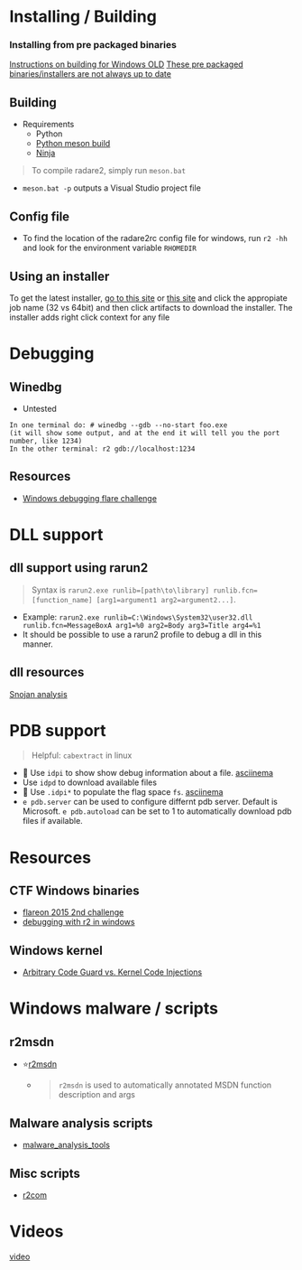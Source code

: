 <!-- TITLE: Windows reversing-->

# Installing / Building
### Installing from pre packaged binaries
[Instructions on building for Windows OLD](https://github.com/radare/radare2/blob/master/doc/windows.md)
[These pre packaged binaries/installers are not always up to date](http://radare.mikelloc.com/get/)
## Building
- Requirements
	- Python
	- [Python meson build](https://github.com/mesonbuild/meson)
	- [Ninja](https://ninja-build.org/)

> To compile radare2, simply run `meson.bat`
- `meson.bat -p` outputs a Visual Studio project file

## Config file
- To find the location of the radare2rc config file for windows, run `r2 -hh` and look for the environment variable `RHOMEDIR`

## Using an installer
To get the latest installer, [go to this site](https://ci.appveyor.com/project/radare/radare2-shvdd) or [this site](http://radare.mikelloc.com/get/) and click the appropiate job name (32 vs 64bit) and then click artifacts to download the installer. The installer adds right click context for any file

# Debugging
## Winedbg
- Untested
```
In one terminal do: # winedbg --gdb --no-start foo.exe
(it will show some output, and at the end it will tell you the port number, like 1234)
In the other terminal: r2 gdb://localhost:1234
```

## Resources
- [Windows debugging flare challenge](https://goggleheadedhacker.com/blog/post/5)

# DLL support
## dll support using rarun2
> Syntax is `rarun2.exe runlib=[path\to\library] runlib.fcn=[function_name] [arg1=argument1 arg2=argument2...]`.
- Example: `rarun2.exe runlib=C:\Windows\System32\user32.dll runlib.fcn=MessageBoxA arg1=%0 arg2=Body arg3=Title arg4=%1`
- It should be possible to use a rarun2 profile to debug a dll in this manner. 

## dll resources
[Snojan analysis](https://goggleheadedhacker.com/blog/post/3)

# PDB support
> Helpful: `cabextract` in linux

- 🚀 Use `idpi` to show show debug information about a file. [asciinema](https://asciinema.org/a/BOQUwqIJO497zhFDY037uNf6W)
- Use `idpd` to download available files
- 🚀 Use `.idpi*` to populate the flag space `fs`. [asciinema](https://asciinema.org/a/mBKmRaszDXe8C55as7Oo2cVVf)
- `e pdb.server` can be used to configure differnt pdb server. Default is Microsoft. `e pdb.autoload` can be set to 1 to automatically download pdb files if available. 

# Resources
## CTF Windows binaries
- [flareon 2015 2nd challenge](https://fevral.github.io/2017/08/13/flareon2015-2.html)
- [debugging with r2 in windows](https://goggleheadedhacker.com/blog/post/5)

## Windows kernel
- [Arbitrary Code Guard vs. Kernel Code Injections](https://www.countercraft.eu/blog/post/arbitrary-vs-kernel/)

# Windows malware / scripts
## r2msdn
- ⭐[r2msdn](https://github.com/securisec/r2msdn)
	- > `r2msdn` is used to automatically annotated MSDN function description and args
## Malware analysis scripts
- [malware_analysis_tools](https://github.com/redmed666/malware_analysis_tools)

## Misc scripts
- [r2com](https://github.com/newlog/r2com)
# Videos
[video](https://www.youtube.com/watch?v=2gcqLDGnKMc)

<p hidden>idp idpd idpi</p>
